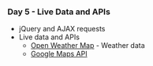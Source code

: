 ### Day 5 - Live Data and APIs
* jQuery and AJAX requests
* Live data and APIs
	* [Open Weather Map](https://openweathermap.org/) - Weather data
	* [Google Maps API](https://developers.google.com/maps/web/)